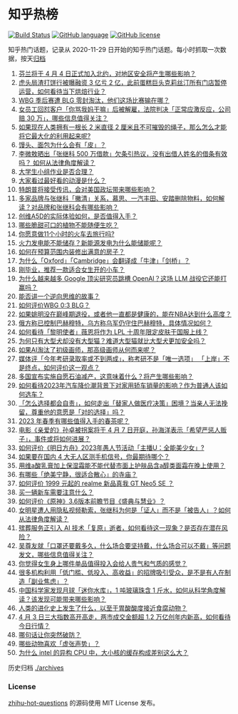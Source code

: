 # 知乎热榜
[![Build Status](https://github.com/ToWeLong/zhihu-hot-questions/workflows/CI/badge.svg)](https://github.com/ToWeLong/zhihu-hot-questions/actions)
[![GitHub language](https://img.shields.io/badge/language-golang-orange.svg)](https://golang.org/)
[![GitHub license](https://img.shields.io/github/license/ToWeLong/zhihu-hot-questions)](https://github.com/ToWeLong/zhihu-hot-questions/blob/main/LICENSE)

知乎热门话题，记录从 2020-11-29 日开始的知乎热门话题。每小时抓取一次数据，按天[归档](./archives)

<!-- BEGIN -->

1. [芬兰将于 4 月 4 日正式加入北约，对地区安全将产生哪些影响？](https://www.zhihu.com/question/593516356)
1. [虎头局渣打饼行被曝融资 3 亿亏 2 亿，此前蛋糕巨头克莉丝汀所有门店暂停运营，如何看待当下烘焙行业？](https://www.zhihu.com/question/592994231)
1. [WBG 季后赛遭 BLG 零封淘汰，他们这场比赛输在哪？](https://www.zhihu.com/question/593514613)
1. [女员工回怼客户「你骂我妈干嘛」后被解雇，法院判决「正常应激反应，公司赔 30 万」，哪些信息值得关注？](https://www.zhihu.com/question/593449730)
1. [如果现在人类拥有一根长 2 米直径 2 厘米且不可摧毁的绳子，那么怎么才能将它最大化的利用起来呢?](https://www.zhihu.com/question/593447075)
1. [馒头、面包为什么会有「皮」？](https://www.zhihu.com/question/20285657)
1. [李微敖晒出「张继科 500 万借款」欠条引热议，没有出借人姓名的借条有效吗？ 如何从法律角度解读？](https://www.zhihu.com/question/593501624)
1. [大学生小组作业是否合理？](https://www.zhihu.com/question/593472090)
1. [大家看过最好看的动漫是什么？](https://www.zhihu.com/question/593494410)
1. [特朗普将接受传讯，会对美国政坛带来哪些影响？](https://www.zhihu.com/question/593447544)
1. [多家品牌与张继科「撇清」关系，慕思、一汽丰田、安踏删除物料，如何解读？对品牌和张继科会有哪些影响？](https://www.zhihu.com/question/593487215)
1. [创维A5D的实际体验如何，是否值得入手？](https://www.zhihu.com/question/590977886)
1. [哪些脆甜可口的植物不能随便生吃？](https://www.zhihu.com/question/592956697)
1. [你愿意做11个小时的火车去旅行吗?](https://www.zhihu.com/question/593319863)
1. [火力发电能不能储存？新能源发电为什么能储能呢？](https://www.zhihu.com/question/591547146)
1. [如何在预算范围内装修出满意的房子？](https://www.zhihu.com/question/593491162)
1. [为什么「Oxford」「Cambridge」会翻译成「牛津」「剑桥」？](https://www.zhihu.com/question/20974910)
1. [刚毕业，推荐一款适合女生开的小车？](https://www.zhihu.com/question/593054478)
1. [为什么越来越多 Google 顶尖研究员跳槽  OpenAI？这场 LLM 战役它还能打赢吗？](https://www.zhihu.com/question/592975340)
1. [能否讲一个逆向思维的故事？](https://www.zhihu.com/question/588983145)
1. [如何评价WBG 0:3 BLG？](https://www.zhihu.com/question/593513560)
1. [如果姚明没在巅峰期退役，或者他一直都是健康的，能在NBA达到什么高度？](https://www.zhihu.com/question/592920177)
1. [俄方称已控制巴赫穆特，乌方称乌军仍守住巴赫穆特，具体情况如何？](https://www.zhihu.com/question/593487165)
1. [如何看待「黎明使者」薇恩将作为 LPL 十周年限定皮肤于国服上线？](https://www.zhihu.com/question/593474149)
1. [为何只有大型犬却没有大型猫？难道大型猫就比大型犬更加安全吗？](https://www.zhihu.com/question/483717874)
1. [如果AI淘汰了初级画师，那高级画师从何而来呢？](https://www.zhihu.com/question/593406646)
1. [媒体评「今年考研录取率或不到两成」，称考研不是「唯一选项」 「上岸」不是终点，如何评价这一观点？](https://www.zhihu.com/question/593443503)
1. [多国宣布实施自愿石油减产，这意味着什么？将产生哪些影响？](https://www.zhihu.com/question/593395082)
1. [如何看待2023年汽车降价潮背景下对家用轿车销量的影响？作为普通人该如何选车？](https://www.zhihu.com/question/593517079)
1. [「怎么选择都会自责」，如何走出「替家人做医疗决策」困境？当亲人无法挽留，尊重他的意愿是「对的选择」吗？](https://www.zhihu.com/question/593035154)
1. [2023 年春季有哪些值得入手的春茶呢？](https://www.zhihu.com/question/591059597)
1. [电影《亲爱的》孙卓被拐案将于 4 月 7 日开庭，孙海洋表示「希望严惩人贩子」，事件或将如何进展？](https://www.zhihu.com/question/593344651)
1. [如何评价《明日方舟》2023年愚人节活动「主播U：全能美少女」?](https://www.zhihu.com/question/593248833)
1. [如果要在国内 4 大无人区测手机信号，你最期待哪个？](https://www.zhihu.com/question/593459726)
1. [用维a酸乳膏加上保湿霜能不能代替市面上护肤品含a醇类面霜在晚上使用？](https://www.zhihu.com/question/589541880)
1. [有哪些「绝美宁静，很适合散心」的寺庙？](https://www.zhihu.com/question/592475327)
1. [如何评价 1999 元起的 realme 新品真我 GT Neo5 SE ？](https://www.zhihu.com/question/593483724)
1. [买一辆新车需要注意什么？](https://www.zhihu.com/question/327900370)
1. [如何评价《原神》3.6版本前瞻节目《盛典与慧业》？](https://www.zhihu.com/question/593060739)
1. [女明星遭人用隐私视频勒索，张继科为何是「证人」而不是「被告人」？如何从法律角度解读？](https://www.zhihu.com/question/593555466)
1. [殡葬服务正引入 AI 技术「复原」逝者，如何看待这一现象？是否存在潜在风险？](https://www.zhihu.com/question/593508053)
1. [吴尊友就「口罩还要戴多久，什么场合要坚持戴，什么场合可以不戴」等问题发文，哪些信息值得关注？](https://www.zhihu.com/question/593442491)
1. [你觉得女生身上哪件单品值得投入会给人贵气和气质的感觉？](https://www.zhihu.com/question/590110718)
1. [很多机构利用「低门槛、低投入、高收益」的招牌吸引受众，是不是有人在制造「副业焦虑」？](https://www.zhihu.com/question/592999108)
1. [中国科学家发现月球「迷你水库」，1 吨玻璃珠含 1 斤水，如何从科学角度解读？该发现可能带来哪些影响？](https://www.zhihu.com/question/593552686)
1. [人类的进化史上发生了什么，以至于胃酸酸度接近食腐动物？](https://www.zhihu.com/question/593178933)
1. [4 月 3 日三大指数高开高走，两市成交金额超 1.2 万亿创年内新高，如何看待今日行情？](https://www.zhihu.com/question/593462313)
1. [哪句话让你突然破防？](https://www.zhihu.com/question/592886164)
1. [哪些动物喜欢「虚张声势」？](https://www.zhihu.com/question/592956052)
1. [为什么 intel 的异构 CPU 中，大小核的缓存构成差别这么大？](https://www.zhihu.com/question/592596696)

<!-- END -->

历史归档 [./archives](./archives)


### License
[zhihu-hot-questions](https://github.com/towelong/zhihu-hot-questions) 的源码使用 MIT License 发布。